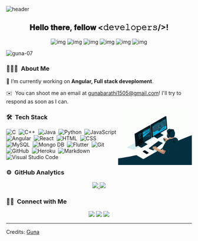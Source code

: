   ![header](https://user-images.githubusercontent.com/59575502/127335491-fdba1874-e943-4d3c-ab8c-678ffe22f8b8.png)

<div align="center">
<h2> 𝐇𝐞𝐥𝐥𝐨 𝐭𝐡𝐞𝐫𝐞, 𝐟𝐞𝐥𝐥𝐨𝐰 <𝚍𝚎𝚟𝚎𝚕𝚘𝚙𝚎𝚛𝚜/>! </h2>

![img](https://custom-icon-badges.herokuapp.com/badge/Repo-blue.svg?logo=repo)
![img](https://custom-icon-badges.herokuapp.com/badge/Star-yellow.svg?logo=star)
![img](https://custom-icon-badges.herokuapp.com/badge/Issue-red.svg?logo=issue)
![img](https://custom-icon-badges.herokuapp.com/badge/Fork-orange.svg?logo=fork)
![img](https://custom-icon-badges.herokuapp.com/badge/Commit-green.svg?logo=commit)
![img](https://custom-icon-badges.herokuapp.com/badge/Pull%20Request-purple.svg?logo=pr)
</div>



<p align="left"> <img src="https://komarev.com/ghpvc/?username=guna-07&label=Profile%20views&color=0e75b6&style=flat" alt="guna-07" /> </p>

### 👨🏻‍💻 &nbsp;About Me


🌱 I’m currently working on **Angular, Full stack deveploment**.

✉️ &nbsp;You can shoot me an email at gunabarathi1505@gmail.com! I'll try to respond as soon as I can.


<img height="150em" alt="Programming" src="https://github.com/Guna-07/Guna-07/blob/master/coding.gif" align="right"/>

### 🛠 &nbsp;Tech Stack
![C](https://img.shields.io/badge/-C-05122A?style=flat&logo=C&logoColor=A8B9CC)&nbsp;
![C++](https://img.shields.io/badge/-C++-05122A?style=flat&logo=C%2B%2B&logoColor=00599C)&nbsp;
![Java](https://img.shields.io/badge/-Java-05122A?style=flat&logo=Java&logoColor=FFA518)&nbsp;
![Python](https://img.shields.io/badge/-Python-05122A?style=flat&logo=python)&nbsp;
![JavaScript](https://img.shields.io/badge/-JavaScript-05122A?style=flat&logo=javascript)&nbsp;
![Angular](https://img.shields.io/badge/-Angular-05122A?style=flat&logo=angular)&nbsp;
![React](https://img.shields.io/badge/-React-05122A?style=flat&logo=react)&nbsp;
![HTML](https://img.shields.io/badge/-HTML-05122A?style=flat&logo=HTML5)&nbsp;
![CSS](https://img.shields.io/badge/-CSS-05122A?style=flat&logo=CSS3&logoColor=1572B6)&nbsp;
![MySQL](https://img.shields.io/badge/-MySQL-05122A?style=flat&logo=mysql&logoColor=000000)&nbsp;
![Mongo DB](https://img.shields.io/badge/-Mongo%20DB-05122A?style=flat&logo=mongoDB&logoColor=47A248)&nbsp;
![Flutter](https://img.shields.io/badge/-Flutter-05122A?style=flat&logo=flutter&logoColor=02569B)&nbsp;
![Git](https://img.shields.io/badge/-Git-05122A?style=flat&logo=git)&nbsp;
![GitHub](https://img.shields.io/badge/-GitHub-05122A?style=flat&logo=github)&nbsp;
![Heroku](https://img.shields.io/badge/-Heroku-05122A?style=flat&logo=heroku)&nbsp;
![Markdown](https://img.shields.io/badge/-Markdown-05122A?style=flat&logo=markdown)&nbsp;
![Visual Studio Code](https://img.shields.io/badge/-Visual%20Studio%20Code-05122A?style=flat&logo=visual-studio-code&logoColor=007ACC)&nbsp;

### ⚙️ &nbsp;GitHub Analytics

<p align="center">
<a href="https://github.com/Guna-07">
  <img height="150em" src="https://github-readme-stats-eight-theta.vercel.app/api?username=Guna-07&show_icons=true&theme=algolia&include_all_commits=true&count_private=true"/>
  <img height="150em" src="https://github-readme-stats-eight-theta.vercel.app/api/top-langs/?username=Guna-07&layout=compact&langs_count=8&theme=algolia"/>
</a>
</p>

### 🤝🏻 &nbsp;Connect with Me

<p align="center">
<a href="https://linkedin.com/in/guna-r1505"><img src="https://img.shields.io/badge/-Guna%20R-0077B5?style=flat&logo=Linkedin&logoColor=white"/></a>
<a href="mailto:gunabarathi1505@gmail.com"><img src="https://img.shields.io/badge/-Guna R-D14836?style=flat&logo=Gmail&logoColor=white"/></a>
<a href="https://instagram.com/gunaa.__"><img src="https://img.shields.io/badge/@gunaa.__-E4405F?style=flat&logo=Instagram&logoColor=white"/></a>
</p>

-----
Credits: [Guna](https://github.com/Guna-07)



